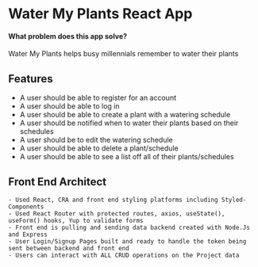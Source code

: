 # Water My Plants React App

#### What problem does this app solve? 
Water My Plants helps busy millennials remember to water their plants 

## Features

- A user should be able to register for an account
- A user should be able to log in
- A user should be able to create a plant with a watering schedule
- A user should be notified when to water their plants based on their schedules
- A user should be to edit the watering schedule
- A user should be able to delete a plant/schedule
- A user should be able to see a list off all of their plants/schedules


## **Front End Architect**

    - Used React, CRA and front end styling platforms including Styled-Components
    - Used React Router with protected routes, axios, useState(), useForm() hooks, Yup to validate forms
    - Front end is pulling and sending data backend created with Node.Js and Express
    - User Login/Signup Pages built and ready to handle the token being sent between backend and front end
    - Users can interact with ALL CRUD operations on the Project data


